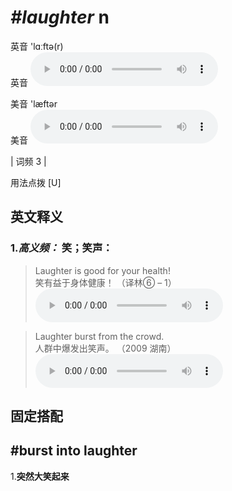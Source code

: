 # ***\#laughter*** n
英音 'lɑːftə(r)  
英音
<audio src="./media/laughter-B.aac" controls="controls"></audio>

美音 'læftər  
美音
<audio src="./media/laughter.aac" controls="controls"></audio>



| 词频 3 |  

用法点拨  [U]

英文释义
---
### 1.*高义频：* **笑；笑声：**  

 > Laughter is good for your health!   
 > 笑有益于身体健康！  （译林⑥ – 1）  
<audio src="./media/laughter-1.aac" controls="controls"></audio>

 > Laughter burst from the crowd.   
 > 人群中爆发出笑声。  （2009 湖南）  
<audio src="./media/laughter-2.aac" controls="controls"></audio>


固定搭配
---
## \#burst into laughter 
1.**突然大笑起来**  


